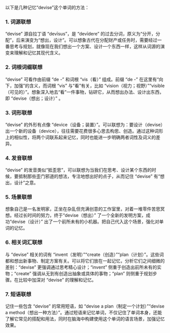 以下是几种记忆“devise”这个单词的方法：

### 1. 词源联想
“devise” 源自拉丁语 “devīsus”，是 “devīdere” 的过去分词，原义为“分开，分配”，后来演变为“想出，设计”。可以想象古代在分配财产或任务时，需要经过一番思考与规划，就像现在我们想出一个方案、设计一个东西一样，这样从词源的演变来理解和记忆其现代含义。

### 2. 词根词缀联想
“devise” 可看作由前缀 “de -” 和词根 “vis（看）” 组成。前缀 “de -” 在这里有“向下，加强”的含义，而词根 “vis” 与“看”有关，比如 “vision（视力；视野）”“visible（可见的）”。想象深入地去“看”一件事物，钻研它，从而想出办法、设计出东西，即 “devise（想出；设计）” 。

### 3. 词形联想
“devise” 的外形有点像 “device（设备；装置）”。可以联想为：要设计（devise）出一个新的设备（device），往往需要花费很多心思去构思、创造。通过这种词形上的相似性，将两个词联系起来记忆，同时也能进一步明确两者词性及词义的差异。

### 4. 发音联想
“devise” 的发音类似“抵歪思”，可以联想为当我们在思考、设计某个东西的时候，要抵制那些歪门邪道的想法，专注地想出好的点子，从而记住 “devise” 有“想出，设计”之意。

### 5. 场景联想
想象自己是一名发明家，正坐在杂乱但充满创意的工作室里，对着一堆零件苦思冥想。经过长时间的努力，终于“devise（想出）” 了一个全新的发明方案，成功“devise（设计）” 出了一个前所未有的小机器。把自己代入这个场景，强化对单词的记忆。

### 6. 相关词汇联想
与 “devise” 相关的词有 “invent（发明）”“create（创造）”“plan（计划）”。这些词都和想出新事物、制定方案有关。可以将它们放在一起记忆，分析它们之间细微的差别：“devise” 更强调通过思考精心设计；“invent” 侧重于创造出前所未有的实物；“create” 强调从无到有创造出抽象或具体的事物；“plan” 则侧重于规划步骤。在比较中加深对 “devise” 的理解和记忆。

### 7. 短语联想
记住一些包含 “devise” 的常用短语，如 “devise a plan（制定一个计划）”“devise a method（想出一种方法）”。通过短语来记忆单词，不仅记住了单词本身，还能了解它常见的搭配和用法，同时在脑海中构建使用这个单词的语言场景，加强记忆效果。 